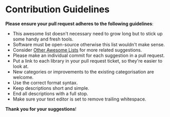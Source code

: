 # Contribution Guidelines

**Please ensure your pull request adheres to the following guidelines**:

* This awesome list doesn't necessary need to grow long but to stick up some handy and fresh tools.
* Software must be open-source otherwise this list wouldn't make sense.
* Consider [Other Awesome Lists](https://github.com/i5ar/awesome-architecture#other-awesome-lists) for more related suggestions.
* Please make an individual commit for each suggestion in a pull request.
* Put a link to each library in your pull request ticket, so they're easier to look at.
* New categories or improvements to the existing categorisation are welcome.
* Use the correct format syntax.
* Keep descriptions short and simple.
* End all descriptions with a full stop.
* Make sure your text editor is set to remove trailing whitespace.

**Thank you for your suggestions**!
